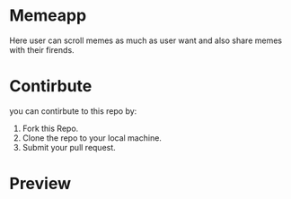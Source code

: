 # Memeapp
Here user can scroll memes as much as user want and also share memes with their firends.

# Contirbute
you can contirbute to this repo by:
  1. Fork this Repo.
  2. Clone the repo to your local machine.
  3. Submit your pull request.
  
# Preview 
